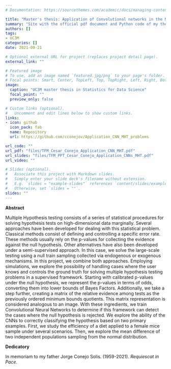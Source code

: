 ```yaml
---
# Documentation: https://sourcethemes.com/academic/docs/managing-content/

title: "Master's thesis: Application of Convolutional networks in the Multiple Hypothesis Testing"
summary: "Site with the official pdf document and Python code of my thesis project for the master's degree in Statistics for Data Science. My thesis applies Convolutional Neural Networks (CNNs), a popular Deep Learning framework used for detecting patterns, especially in images and photos. But, instead of analyzing pictures, I am applying the CNNs in the context of statistical inference on high-dimensional data and Multiple Hypothesis testing."
authors: []
tags:
- UC3M
categories: []
date: 2021-09-21

# Optional external URL for project (replaces project detail page).
external_link: ""

# Featured image
# To use, add an image named `featured.jpg/png` to your page's folder.
# Focal points: Smart, Center, TopLeft, Top, TopRight, Left, Right, BottomLeft, Bottom, BottomRight.
image:
  caption: "UC3M master thesis in Statistics for Data Science"
  focal_point: ""
  preview_only: false

# Custom links (optional).
#   Uncomment and edit lines below to show custom links.
links:
- icon: github
  icon_pack: fab
  name: Repository
  url: https://github.com/cconejov/Application_CNN_MHT_problems

url_code: ""
url_pdf: "files/TFM_Cesar_Conejo_Application_CNN_MHT.pdf"
url_slides: "files/TFM_PPT_Cesar_Conejo_Application_CNNs_MHT.pdf"
url_video: ""

# Slides (optional).
#   Associate this project with Markdown slides.
#   Simply enter your slide deck's filename without extension.
#   E.g. `slides = "example-slides"` references `content/slides/example-slides.md`.
#   Otherwise, set `slides = ""`.
slides: ""
---
```


**Abstract**

Multiple Hypothesis testing consists of a series of statistical procedures for solving hypothesis tests on high-dimensional data marginally.  Several approaches have been developed for dealing with this statistical problem. Classical methods consist of defining and controlling a specific error rate. These methods usually rely on the p-values for collecting the evidence against the null hypothesis. Other alternatives have also been developed under a semi-supervised approach. In this case, we solve the large-scale testing using a null train sampling collected via endogenous or exogenous mechanisms.  In this project, we combine both approaches. Employing simulations, we explore the possibility of handling cases where the user knows and controls the ground truth for solving multiple hypothesis testing problems in a supervised framework. Starting with calibrated p-values under the null hypothesis, we represent the p-values in terms of odds, converting them into lower bounds of Bayes Factors.
Additionally, we take a step further, creating a matrix of the relative evidence among tests as the previously ordered minimum bounds quotients. This matrix representation is considered analogous to an image. With these ingredients, we train Convolutional Neural Networks to determine if this framework can detect the cases where the null hypothesis is rejected. We explore the ability of the CNNs to correctly classifying the hypothesis based on two primary examples. First, we study the efficiency of a diet applied to a female mice sample under several scenarios. Then, we explore the mean difference of two independent populations sampling from the normal distribution.

**Dedicatory**

In memoriam to my father Jorge Conejo Solis. (1959-2021). *Requiescat in Pace*.
